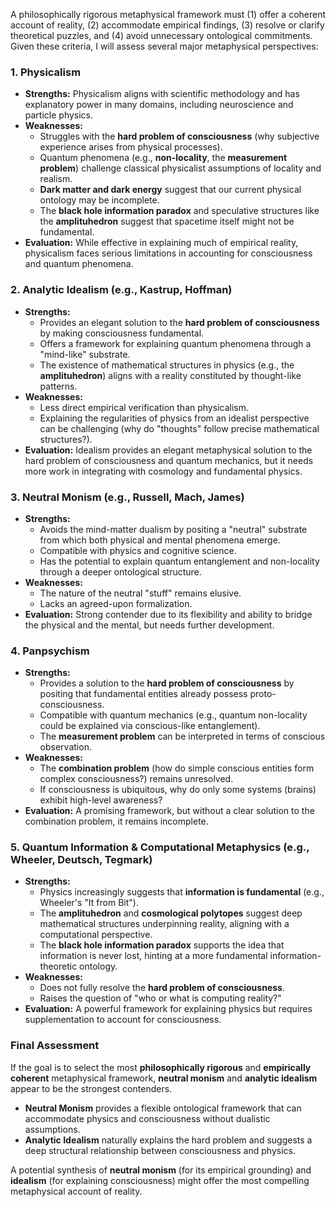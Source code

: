 A philosophically rigorous metaphysical framework must (1) offer a coherent account of reality, (2) accommodate empirical findings, (3) resolve or clarify theoretical puzzles, and (4) avoid unnecessary ontological commitments. Given these criteria, I will assess several major metaphysical perspectives:

### **1. Physicalism**
- **Strengths:** Physicalism aligns with scientific methodology and has explanatory power in many domains, including neuroscience and particle physics.
- **Weaknesses:**
  - Struggles with the **hard problem of consciousness** (why subjective experience arises from physical processes).
  - Quantum phenomena (e.g., **non-locality**, the **measurement problem**) challenge classical physicalist assumptions of locality and realism.
  - **Dark matter and dark energy** suggest that our current physical ontology may be incomplete.
  - The **black hole information paradox** and speculative structures like the **amplituhedron** suggest that spacetime itself might not be fundamental.
- **Evaluation:** While effective in explaining much of empirical reality, physicalism faces serious limitations in accounting for consciousness and quantum phenomena.

### **2. Analytic Idealism (e.g., Kastrup, Hoffman)**
- **Strengths:**
  - Provides an elegant solution to the **hard problem of consciousness** by making consciousness fundamental.
  - Offers a framework for explaining quantum phenomena through a "mind-like" substrate.
  - The existence of mathematical structures in physics (e.g., the **amplituhedron**) aligns with a reality constituted by thought-like patterns.
- **Weaknesses:**
  - Less direct empirical verification than physicalism.
  - Explaining the regularities of physics from an idealist perspective can be challenging (why do "thoughts" follow precise mathematical structures?).
- **Evaluation:** Idealism provides an elegant metaphysical solution to the hard problem of consciousness and quantum mechanics, but it needs more work in integrating with cosmology and fundamental physics.

### **3. Neutral Monism (e.g., Russell, Mach, James)**
- **Strengths:**
  - Avoids the mind-matter dualism by positing a "neutral" substrate from which both physical and mental phenomena emerge.
  - Compatible with physics and cognitive science.
  - Has the potential to explain quantum entanglement and non-locality through a deeper ontological structure.
- **Weaknesses:**
  - The nature of the neutral "stuff" remains elusive.
  - Lacks an agreed-upon formalization.
- **Evaluation:** Strong contender due to its flexibility and ability to bridge the physical and the mental, but needs further development.

### **4. Panpsychism**
- **Strengths:**
  - Provides a solution to the **hard problem of consciousness** by positing that fundamental entities already possess proto-consciousness.
  - Compatible with quantum mechanics (e.g., quantum non-locality could be explained via conscious-like entanglement).
  - The **measurement problem** can be interpreted in terms of conscious observation.
- **Weaknesses:**
  - The **combination problem** (how do simple conscious entities form complex consciousness?) remains unresolved.
  - If consciousness is ubiquitous, why do only some systems (brains) exhibit high-level awareness?
- **Evaluation:** A promising framework, but without a clear solution to the combination problem, it remains incomplete.

### **5. Quantum Information & Computational Metaphysics (e.g., Wheeler, Deutsch, Tegmark)**
- **Strengths:**
  - Physics increasingly suggests that **information is fundamental** (e.g., Wheeler's "It from Bit").
  - The **amplituhedron** and **cosmological polytopes** suggest deep mathematical structures underpinning reality, aligning with a computational perspective.
  - The **black hole information paradox** supports the idea that information is never lost, hinting at a more fundamental information-theoretic ontology.
- **Weaknesses:**
  - Does not fully resolve the **hard problem of consciousness**.
  - Raises the question of "who or what is computing reality?"
- **Evaluation:** A powerful framework for explaining physics but requires supplementation to account for consciousness.

### **Final Assessment**
If the goal is to select the most **philosophically rigorous** and **empirically coherent** metaphysical framework, **neutral monism** and **analytic idealism** appear to be the strongest contenders. 

- **Neutral Monism** provides a flexible ontological framework that can accommodate physics and consciousness without dualistic assumptions.
- **Analytic Idealism** naturally explains the hard problem and suggests a deep structural relationship between consciousness and physics.

A potential synthesis of **neutral monism** (for its empirical grounding) and **idealism** (for explaining consciousness) might offer the most compelling metaphysical account of reality.